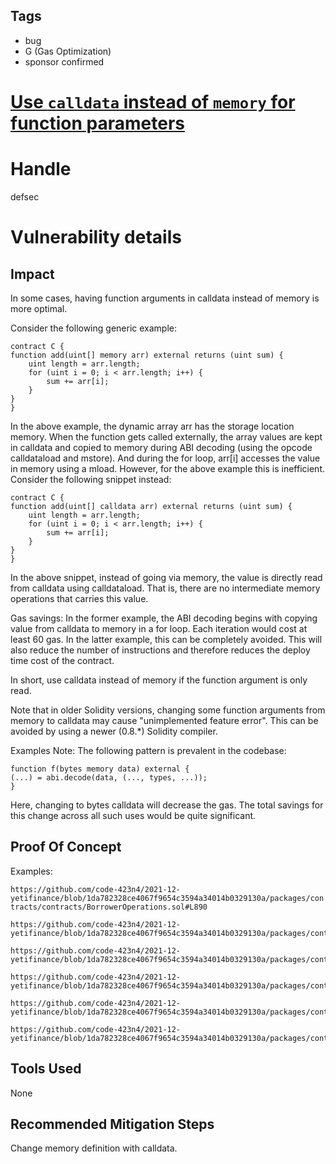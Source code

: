 ## Tags

- bug
- G (Gas Optimization)
- sponsor confirmed

# [Use `calldata` instead of `memory` for function parameters](https://github.com/code-423n4/2021-12-yetifinance-findings/issues/164) 

# Handle

defsec


# Vulnerability details

## Impact

In some cases, having function arguments in calldata instead of
memory is more optimal.

Consider the following generic example:

```
contract C {
function add(uint[] memory arr) external returns (uint sum) {
    uint length = arr.length;
    for (uint i = 0; i < arr.length; i++) {
        sum += arr[i];
    }
}
}
```
In the above example, the dynamic array arr has the storage location
memory. When the function gets called externally, the array values are
kept in calldata and copied to memory during ABI decoding (using the
opcode calldataload and mstore). And during the for loop, arr[i]
accesses the value in memory using a mload. However, for the above
example this is inefficient. Consider the following snippet instead:

```
contract C {
function add(uint[] calldata arr) external returns (uint sum) {
    uint length = arr.length;
    for (uint i = 0; i < arr.length; i++) {
        sum += arr[i];
    }
}
}
```

In the above snippet, instead of going via memory, the value is directly
read from calldata using calldataload. That is, there are no
intermediate memory operations that carries this value.

Gas savings: In the former example, the ABI decoding begins with
copying value from calldata to memory in a for loop. Each iteration
would cost at least 60 gas. In the latter example, this can be
completely avoided. This will also reduce the number of instructions and
therefore reduces the deploy time cost of the contract.

In short, use calldata instead of memory if the function argument
is only read.

Note that in older Solidity versions, changing some function arguments
from memory to calldata may cause "unimplemented feature error".
This can be avoided by using a newer (0.8.*) Solidity compiler.

Examples
Note: The following pattern is prevalent in the codebase:

```
function f(bytes memory data) external {
(...) = abi.decode(data, (..., types, ...));
}
```

Here, changing to bytes calldata will decrease the gas. The total
savings for this change across all such uses would be quite
significant.


## Proof Of Concept

Examples:

`https://github.com/code-423n4/2021-12-yetifinance/blob/1da782328ce4067f9654c3594a34014b0329130a/packages/contracts/contracts/BorrowerOperations.sol#L890`

```
https://github.com/code-423n4/2021-12-yetifinance/blob/1da782328ce4067f9654c3594a34014b0329130a/packages/contracts/contracts/BorrowerOperations.sol#L699

https://github.com/code-423n4/2021-12-yetifinance/blob/1da782328ce4067f9654c3594a34014b0329130a/packages/contracts/contracts/BorrowerOperations.sol#L873

https://github.com/code-423n4/2021-12-yetifinance/blob/1da782328ce4067f9654c3594a34014b0329130a/packages/contracts/contracts/BorrowerOperations.sol#L920

https://github.com/code-423n4/2021-12-yetifinance/blob/1da782328ce4067f9654c3594a34014b0329130a/packages/contracts/contracts/BorrowerOperations.sol#L929

https://github.com/code-423n4/2021-12-yetifinance/blob/1da782328ce4067f9654c3594a34014b0329130a/packages/contracts/contracts/ActivePool.sol#L167

```

## Tools Used

None

## Recommended Mitigation Steps

Change memory definition with calldata.

